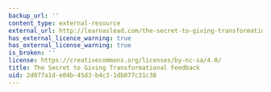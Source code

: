 ```yaml
---
backup_url: ''
content_type: external-resource
external_url: http://learnaslead.com/the-secret-to-giving-transformational-feedback/
has_external_licence_warning: true
has_external_license_warning: true
is_broken: ''
license: https://creativecommons.org/licenses/by-nc-sa/4.0/
title: The Secret to Giving Transformational Feedback
uid: 2d077a1d-e04b-45d3-b4c3-1db077c31c38
---
```

